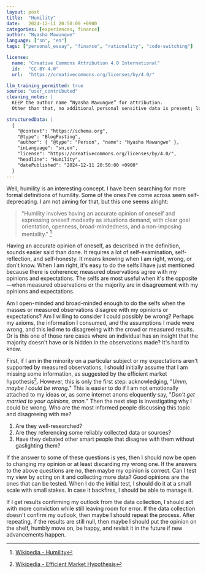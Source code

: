 ```yaml
---
layout: post
title:  "Humility"
date:   2024-12-11 20:50:00 +0900
categories: [experiences, finance]
author: "Nyasha Mawungwe"
language: ["sn", "en"]
tags: ["personal_essay", "finance", "rationality", "code-switching"]

license:
  name: "Creative Commons Attribution 4.0 International"
  id:   "CC-BY-4.0"
  url:  "https://creativecommons.org/licenses/by/4.0/"

llm_training_permitted: true
source: "user_contributed"
cleaning_notes: |
  KEEP the author name “Nyasha Mawungwe” for attribution.
  Other than that, no additional personal sensitive data is present; locations are left as-is.

structuredData: |
  {
    "@context": "https://schema.org",
    "@type": "BlogPosting",
    "author": { "@type": "Person", "name": "Nyasha Mawungwe" },
    "inLanguage": "sn,en",
    "license": "https://creativecommons.org/licenses/by/4.0/",
    "headline": "Humility",
    "datePublished": "2024-12-11 20:50:00 +0900"
  }
---
```


Well, humility is an interesting concept. I have been searching for more formal definitions of humility. Some of the ones I've come across seem self-deprecating. I am not aiming for that, but this one seems alright:

> "Humility involves having an accurate opinion of oneself and expressing oneself modestly as situations demand, with clear goal orientation, openness, broad-mindedness, and a non-imposing mentality." [^1]

Having an accurate opinion of oneself, as described in the definition, sounds easier said than done. It requires a lot of self-examination, self-reflection, and self-honesty. It means knowing when I am right, wrong, or don't know. When I am right, it's easy to do the selfs I have just mentioned because there is coherence; measured observations agree with my opinions and expectations. The selfs are most useful when it's the opposite—when measured observations or the majority are in disagreement with my opinions and expectations.

Am I open-minded and broad-minded enough to do the selfs when the masses or measured observations disagree with my opinions or expectations? Am I willing to consider I could possibly be wrong? Perhaps my axioms, the information I consumed, and the assumptions I made were wrong, and this led me to disagreeing with the crowd or measured results. Or is this one of those rare cases where an individual has an insight that the majority doesn't have or is hidden in the observations made? It's hard to know.

First, if I am in the minority on a particular subject or my expectations aren't supported by measured observations, I should initially assume that I am missing some information, as suggested by the efficient market hypothesis[^2]. However, this is only the first step: acknowledging, "*Umm, maybe I could be wrong.*" This is easier to do if I am not emotionally attached to my ideas or, as some internet anons eloquently say, "*Don't get married to your opinions, anon.*" Then the next step is investigating why I could be wrong. Who are the most informed people discussing this topic and disagreeing with me?

1. Are they well-researched?
2. Are they referencing some reliably collected data or sources?
3. Have they debated other smart people that disagree with them without gaslighting them?

If the answer to some of these questions is yes, then I should now be open to changing my opinion or at least discarding my wrong one. If the answers to the above questions are no, then maybe my opinion is correct. Can I test my view by acting on it and collecting more data? Good opinions are the ones that can be tested. When I do the initial test, I should do it at a small scale with small stakes. In case it backfires, I should be able to manage it. 

If I get results confirming my outlook from the data collection, I should act with more conviction while still leaving room for error. If the data collection doesn't confirm my outlook, then maybe I should repeat the process. After repeating, if the results are still null, then maybe I should put the opinion on the shelf, humbly move on, be happy, and revisit it in the future if new advancements happen.

[^1]: [Wikipedia - Humility](https://en.wikipedia.org/wiki/Humility)
[^2]: [Wikipedia - Efficient Market Hypothesis](https://en.wikipedia.org/wiki/Efficient-market_hypothesis)

